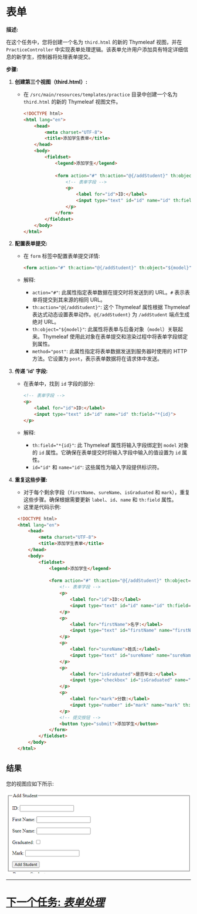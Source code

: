 # 表单

**描述:**

在这个任务中，您将创建一个名为 `third.html` 的新的 Thymeleaf 视图，并在 `PracticeController` 中实现表单处理逻辑。该表单允许用户添加具有特定详细信息的新学生，控制器将处理表单提交。

**步骤:**

1. **创建第三个视图（third.html）:**

   - 在 `/src/main/resources/templates/practice` 目录中创建一个名为 `third.html` 的新的 Thymeleaf 视图文件。

     ```html
     <!DOCTYPE html>
     <html lang="en">
         <head>
             <meta charset="UTF-8">
             <title>添加学生表单</title>
         </head>
         <body>
             <fieldset>
                 <legend>添加学生</legend>
     
                 <form action="#" th:action="@{/addStudent}" th:object="${model}" method="post">
                     <!-- 表单字段 -->
                     <p>
                         <label for="id">ID:</label>
                         <input type="text" id="id" name="id" th:field="*{id}">
                     </p>
                 </form>
             </fieldset>
         </body>
     </html>
     ```

2. **配置表单提交:**

   - 在 `form` 标签中配置表单提交详情:

     ```html
     <form action="#" th:action="@{/addStudent}" th:object="${model}" method="post">
     ```

   - 解释:
      - `action="#"`: 此属性指定表单数据在提交时将发送到的 URL。`#` 表示表单将提交到其来源的相同 URL。
      - `th:action="@{/addStudent}"`: 这个 Thymeleaf 属性根据 Thymeleaf 表达式动态设置表单动作。`@{/addStudent}` 为 `/addStudent` 端点生成绝对 URL。
      - `th:object="${model}"`: 此属性将表单与后备对象（`model`）关联起来。Thymeleaf 使用此对象在表单提交和渲染过程中将表单字段绑定到属性。
      - `method="post"`: 此属性指定将表单数据发送到服务器时使用的 HTTP 方法。它设置为 `post`，表示表单数据将在请求体中发送。

3. **传递 'id' 字段:**

   - 在表单中，找到 `id` 字段的部分:

     ```html
     <!-- 表单字段 -->
     <p>
         <label for="id">ID:</label>
         <input type="text" id="id" name="id" th:field="*{id}">
     </p>
     ```

   - 解释:
      - `th:field="*{id}"`: 此 Thymeleaf 属性将输入字段绑定到 `model` 对象的 `id` 属性。它确保在表单提交时将输入字段中输入的值设置为 `id` 属性。
      - `id="id"` 和 `name="id"`: 这些属性为输入字段提供标识符。

4. **重复这些步骤:**

   - 对于每个剩余字段（`firstName`、`sureName`、`isGraduated` 和 `mark`），重复这些步骤。确保根据需要更新 `label`、`id`、`name` 和 `th:field` 属性。
   - 这里是代码示例:
    ```html
     <!DOCTYPE html>
     <html lang="en">
         <head>
             <meta charset="UTF-8">
             <title>添加学生表单</title>
         </head>
         <body>
             <fieldset>
                 <legend>添加学生</legend>
     
                 <form action="#" th:action="@{/addStudent}" th:object="${model}" method="post">
                     <!-- 表单字段 -->
                     <p>
                         <label for="id">ID:</label>
                         <input type="text" id="id" name="id" th:field="*{id}">
                     </p>
                     <p>
                         <label for="firstName">名字:</label>
                         <input type="text" id="firstName" name="firstName" th:field="*{firstName}">
                     </p>
                     <p>
                         <label for="sureName">姓氏:</label>
                         <input type="text" id="sureName" name="sureName" th:field="*{sureName}">
                     </p>
                     <p>
                         <label for="isGraduated">是否毕业:</label>
                         <input type="checkbox" id="isGraduated" name="isGraduated" th:checked="*{isGraduated}">
                     </p>
                     <p>
                         <label for="mark">分数:</label>
                         <input type="number" id="mark" name="mark" th:field="*{mark}">
                     </p>
                     <!-- 提交按钮 -->
                     <button type="submit">添加学生</button>
                 </form>
             </fieldset>
         </body>
     </html>
     ```

## 结果
您的视图应如下所示:

![third-view.png](../../../srcs/thymeleaf/third-view.png)

---

# [下一个任务: *表单处理*](form-handling.md)